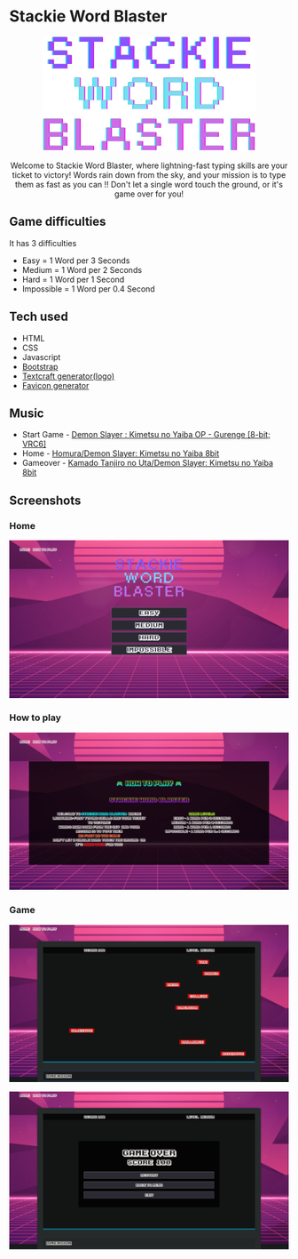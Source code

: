 # Stackie Word Blaster

<p align="center"><img src="./images/logo-game.png" alt="logo"></p>

<p align="center">
Welcome to Stackie Word Blaster, where lightning-fast typing skills are your ticket to victory!
Words rain down from the sky, and your mission is to type them
as fast as you can !!
Don't let a single word touch the ground, or it's game over for you!

## Game difficulties

It has 3 difficulties

* Easy = 1 Word per 3 Seconds
* Medium = 1 Word per 2 Seconds
* Hard = 1 Word per 1 Second
* Impossible = 1 Word per 0.4 Second

## Tech used

* HTML
* CSS
* Javascript
* [Bootstrap](https://getbootstrap.com/)
* [Textcraft generator(logo)](https://textcraft.net/style/ninjagofans/k-arcade)
* [Favicon generator](https://www.favicon-generator.org/)

## Music

* Start Game - [Demon Slayer : Kimetsu no Yaiba OP - Gurenge [8-bit; VRC6]](https://www.youtube.com/watch?v=Y67vJWYvLBg&t=5s)
* Home - [Homura/Demon Slayer: Kimetsu no Yaiba 8bit](https://www.youtube.com/watch?v=LRrGjhpNWoo)
* Gameover - [Kamado Tanjiro no Uta/Demon Slayer: Kimetsu no Yaiba 8bit](https://www.youtube.com/watch?v=y6ZT7SrmfUs&t=38s)

## Screenshots

### Home

<p align="center"><img src="./images/screenshots/1.png" alt="s1"></p>

### How to play

<p align="center"><img src="./images/screenshots/2.png" alt="s2"></p>

### Game

<p align="center"><img src="./images/screenshots/3.png" alt="s3"></p>

<p align="center"><img src="./images/screenshots/4.png" alt="s4"></p>
